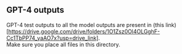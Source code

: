 ## GPT-4 outputs
GPT-4 test outputs to all the model outputs are present in (this link)[https://drive.google.com/drive/folders/1O1Zsz0Ol4OLGghF-Cc1TbPP74_yaAO7x?usp=drive_link].  
Make sure you place all files in this directory.  